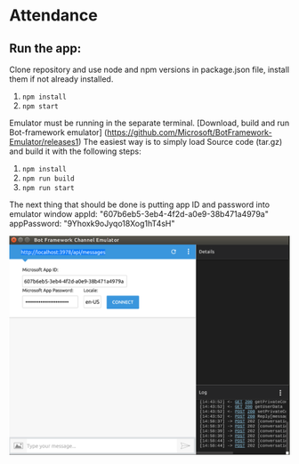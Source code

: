 # Attendance


## Run the app:

Clone repository and use node and npm versions in package.json file, install them if not already installed.


1. `npm install`
2. `npm start`


Emulator must be running in the separate terminal.
[Download, build and run Bot-framework emulator] 
(https://github.com/Microsoft/BotFramework-Emulator/releases1)
The easiest way is to simply load Source code (tar.gz)
and build it with the following steps:

1. `npm install`
2. `npm run build`
3. `npm run start`

The next thing that should be done is putting app ID and password into emulator window
  appId: "607b6eb5-3eb4-4f2d-a0e9-38b471a4979a"
  appPassword: "9Yhoxk9oJyqo18Xog1hT4sH"

![alt tag](1.png)